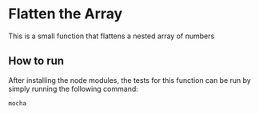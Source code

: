 # Flatten the Array
This is a small function that flattens a nested array of numbers

## How to run
After installing the node modules, the tests for this function can be run by simply running the following command:

```
mocha
```
